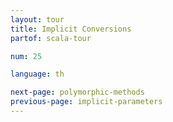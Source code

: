 ```yaml
---
layout: tour
title: Implicit Conversions
partof: scala-tour

num: 25

language: th

next-page: polymorphic-methods
previous-page: implicit-parameters
---
```


